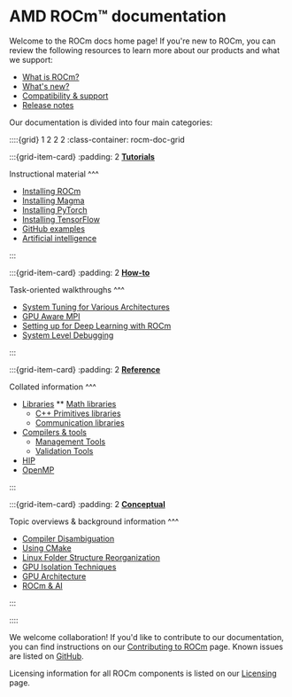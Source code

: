 # AMD ROCm™ documentation

Welcome to the ROCm docs home page! If you're new to ROCm, you can review the following
resources to learn more about our products and what we support:

* [What is ROCm?](./what_is_rocm.md)
* [What's new?](about/whats_new/whats_new)
* [Compatibility & support](./about/compatibility/index.md)
* [Release notes](./about/release_notes.md)

Our documentation is divided into four main categories:

::::{grid} 1 2 2 2
:class-container: rocm-doc-grid

:::{grid-item-card}
:padding: 2
**[Tutorials](./tutorials/index.md)**

Instructional material
^^^

* [Installing ROCm](./tutorials/install/index.md)
* [Installing Magma](./tutorials/install/magma_install.md)
* [Installing PyTorch](./tutorials/install/pytorch_install.md)
* [Installing TensorFlow](./tutorials/install/tensorflow_install.md)
* [GitHub examples](https://github.com/amd/rocm-examples)
* [Artificial intelligence](./rocm_ai.md)

:::

:::{grid-item-card}
:padding: 2
**[How-to](./how_to/index.md)**

Task-oriented walkthroughs
^^^

* [System Tuning for Various Architectures](./how_to/tuning_guides/index.md)
* [GPU Aware MPI](./how_to/gpu_aware_mpi.md)
* [Setting up for Deep Learning with ROCm](./how_to/deep_learning_rocm.md)
* [System Level Debugging](./how_to/system_debugging.md)

:::

:::{grid-item-card}
:padding: 2
**[Reference](./reference/index.md)**

Collated information
^^^

* [Libraries](./reference/libraries/index.md)
 ** [Math libraries](./reference/libraries/gpu_libraries/math.md)
  * [C++ Primitives libraries](./reference/libraries/gpu_libraries/c++_primitives.md)
  * [Communication libraries](./reference/libraries/gpu_libraries/communication.md)
* [Compilers & tools](./reference/compilers_tools/index.md)
  * [Management Tools](./reference/compilers_tools/management_tools.md)
  * [Validation Tools](./reference/compilers_tools/validation_tools.md)
* [HIP](./reference/hip.md)
* [OpenMP](./reference/openmp/openmp.md)

:::

:::{grid-item-card}
:padding: 2
**[Conceptual](./conceptual/index.md)**

Topic overviews & background information
^^^

* [Compiler Disambiguation](./conceptual/compiler_disambiguation.md)
* [Using CMake](./conceptual/cmake_packages.rst)
* [Linux Folder Structure Reorganization](./conceptual/file_reorg.md)
* [GPU Isolation Techniques](./conceptual/gpu_isolation.md)
* [GPU Architecture](./conceptual/gpu_arch.md)
* [ROCm & AI](./rocm_ai.md)

:::

::::

We welcome collaboration! If you'd like to contribute to our documentation, you can find instructions
on our [Contributing to ROCm](./contribute/index.md) page. Known issues are listed on
[GitHub](https://github.com/RadeonOpenCompute/ROCm/labels/Verified%20Issue).

Licensing information for all ROCm components is listed on our [Licensing](./about/license.md) page.

